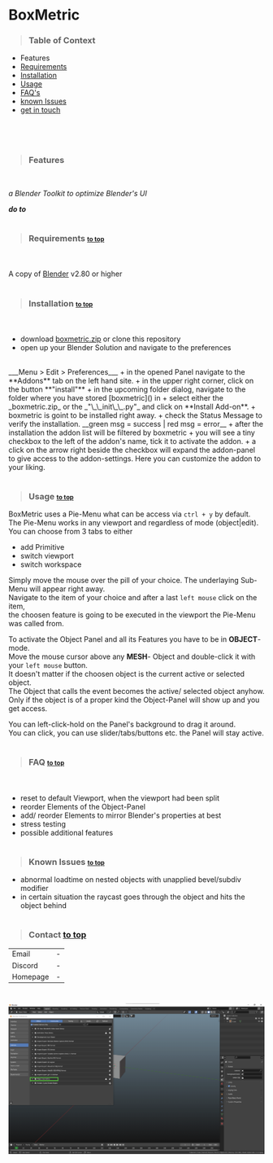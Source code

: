 # BoxMetric
<sub id="top"></sub>

>### Table of Context
+ Features
+ <a href="#require">Requirements</a>
+ <a href="#install">Installation</a>
+ <a href="#use">Usage</a>
+ <a href="#faq">FAQ's</a>
+ <a href="#issues">known Issues</a>
+ <a href="#contact">get in touch</a>

#

<br />

>### Features

<br />

_*a Blender Toolkit to optimize Blender's UI*_

_**do to**_

#

>### Requirements <a href="#top" style="font-size:12px">to top</a>
<sub id="require"></sub>
<br />

A copy of [Blender](https://www.blender.org/download/) v2.80 or higher

#

>### Installation <a href="#top" style="font-size:12px">to top</a>
<sub id="install"></sub>
<br />

+ download [boxmetric.zip]() or clone this repository
+ open up your Blender Solution and navigate to the preferences
<br>
___Menu > Edit > Preferences___
+ in the opened Panel navigate to the **Addons** tab on the left hand site.
+ in the upper right corner, click on the button **"install"**
+ in the upcoming folder dialog, navigate to the folder where you have stored [boxmetric]() in
+ select either the _boxmetric.zip_ or the _"\_\_init\_\_.py"_ and click on **Install Add-on**.
+ boxmetric is goint to be installed right away.
+ check the Status Message to verify the installation. __green msg = success | red msg = error__ 
+ after the installation the addon list will be filtered by boxmetric
+ you will see a tiny checkbox to the left of the addon's name, tick it to activate the addon.
+ a click on the arrow right beside the checkbox will expand the addon-panel<br> to give access to the addon-settings. Here you can customize the addon to your liking.


#

>### Usage <a href="#top" style="font-size:12px">to top</a>
<sub id="use"></sub>


BoxMetric uses a Pie-Menu what can be access via `ctrl + y` by default.<br>
The Pie-Menu works in any viewport and regardless of mode (object|edit).<br>
You can choose from 3 tabs to either
+ add Primitive
+ switch viewport
+ switch workspace

Simply move the mouse over the pill of your choice. The underlaying Sub-Menu will appear right away.<br>
Navigate to the item of your choice and after a last `left mouse` click on the item,<br>
the choosen feature is going to be executed in the viewport the Pie-Menu was called from.

To activate the Object Panel and all its Features you have to be in **OBJECT**- mode.<br>
Move the mouse cursor above any **MESH**- Object and double-click it with your `left mouse` button.<br>It doesn't matter if the choosen object is the current active or selected object.<br>The Object that calls the event becomes the active/ selected object anyhow.<br>
Only if the object is of a proper kind the Object-Panel will show up and you get access.<br>

You can left-click-hold on the Panel's background to drag it around.<br>
You can click, you can use slider/tabs/buttons etc. the Panel will stay active.<br>

#

>### FAQ <a href="#top" style="font-size:12px">to top</a>
<sub id="faq"></sub>
<br />

+ reset to default Viewport, when the viewport had been split 
+ reorder Elements of the Object-Panel
+ add/ reorder Elements to mirror Blender's properties at best
+ stress testing
+ possible additional features

#

>### Known Issues <a href="#top" style="font-size:12px;">to top</a>
<sub id="issues"></sub>

* abnormal loadtime on nested objects with unapplied bevel/subdiv modifier
* in certain situation the raycast goes through the object and hits the object behind

#

>### Contact <a href="#top" width="12px">to top</a>
<sub id="contact"></sub>

|  |  |
| --- | -------|
| Email | - |
| Discord | - |
| Homepage | - |

#

![](./images/eary_stage/active_prefs.png?v=4&s=200)